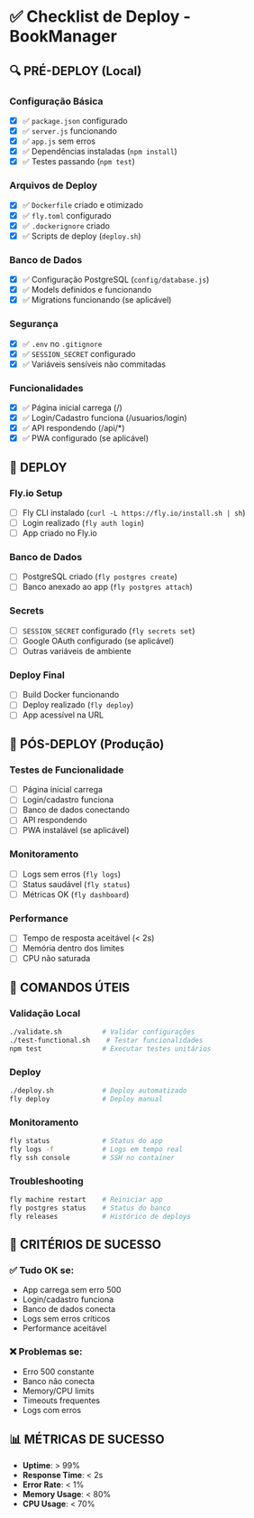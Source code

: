 # ✅ Checklist de Deploy - BookManager

## 🔍 PRÉ-DEPLOY (Local)

### Configuração Básica
- [x] ✅ `package.json` configurado
- [x] ✅ `server.js` funcionando  
- [x] ✅ `app.js` sem erros
- [x] ✅ Dependências instaladas (`npm install`)
- [x] ✅ Testes passando (`npm test`)

### Arquivos de Deploy
- [x] ✅ `Dockerfile` criado e otimizado
- [x] ✅ `fly.toml` configurado
- [x] ✅ `.dockerignore` criado
- [x] ✅ Scripts de deploy (`deploy.sh`)

### Banco de Dados
- [x] ✅ Configuração PostgreSQL (`config/database.js`)
- [x] ✅ Models definidos e funcionando
- [x] ✅ Migrations funcionando (se aplicável)

### Segurança
- [x] ✅ `.env` no `.gitignore`
- [x] ✅ `SESSION_SECRET` configurado
- [x] ✅ Variáveis sensíveis não commitadas

### Funcionalidades
- [x] ✅ Página inicial carrega (/)
- [x] ✅ Login/Cadastro funciona (/usuarios/login)
- [x] ✅ API respondendo (/api/*)
- [x] ✅ PWA configurado (se aplicável)

## 🚀 DEPLOY

### Fly.io Setup
- [ ] Fly CLI instalado (`curl -L https://fly.io/install.sh | sh`)
- [ ] Login realizado (`fly auth login`)
- [ ] App criado no Fly.io

### Banco de Dados
- [ ] PostgreSQL criado (`fly postgres create`)
- [ ] Banco anexado ao app (`fly postgres attach`)

### Secrets
- [ ] `SESSION_SECRET` configurado (`fly secrets set`)
- [ ] Google OAuth configurado (se aplicável)
- [ ] Outras variáveis de ambiente

### Deploy Final
- [ ] Build Docker funcionando
- [ ] Deploy realizado (`fly deploy`)
- [ ] App acessível na URL

## 🧪 PÓS-DEPLOY (Produção)

### Testes de Funcionalidade
- [ ] Página inicial carrega
- [ ] Login/cadastro funciona
- [ ] Banco de dados conectando
- [ ] API respondendo
- [ ] PWA instalável (se aplicável)

### Monitoramento
- [ ] Logs sem erros (`fly logs`)
- [ ] Status saudável (`fly status`)
- [ ] Métricas OK (`fly dashboard`)

### Performance
- [ ] Tempo de resposta aceitável (< 2s)
- [ ] Memória dentro dos limites
- [ ] CPU não saturada

## 🔧 COMANDOS ÚTEIS

### Validação Local
```bash
./validate.sh          # Validar configurações
./test-functional.sh    # Testar funcionalidades
npm test               # Executar testes unitários
```

### Deploy
```bash
./deploy.sh            # Deploy automatizado
fly deploy             # Deploy manual
```

### Monitoramento
```bash
fly status             # Status do app
fly logs -f            # Logs em tempo real
fly ssh console        # SSH no container
```

### Troubleshooting
```bash
fly machine restart    # Reiniciar app
fly postgres status    # Status do banco
fly releases           # Histórico de deploys
```

## 🎯 CRITÉRIOS DE SUCESSO

### ✅ Tudo OK se:
- App carrega sem erro 500
- Login/cadastro funciona
- Banco de dados conecta
- Logs sem erros críticos
- Performance aceitável

### ❌ Problemas se:
- Erro 500 constante
- Banco não conecta
- Memory/CPU limits
- Timeouts frequentes
- Logs com erros

## 📊 MÉTRICAS DE SUCESSO

- **Uptime**: > 99%
- **Response Time**: < 2s
- **Error Rate**: < 1%
- **Memory Usage**: < 80%
- **CPU Usage**: < 70%
